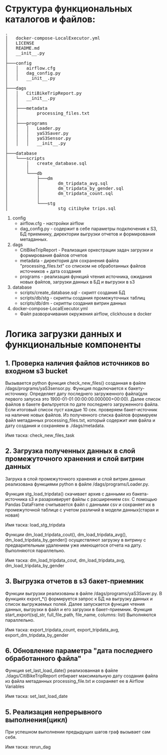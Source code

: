 # Структура функциональных каталогов и файлов:
<pre>
.
│   docker-compose-LocalExecutor.yml
│   LICENSE
│   README.md
│   __init__.py
│
├───config
│   │   airflow.cfg
│   │   dag_config.py
│   │   __init__.py
│
├───dags
│   │   CitiBikeTripReport.py
│   │   __init__.py
│   │
│   ├───metadata
│   │       processing_files.txt
│   │
│   ├───programs
│   │   │   Loader.py
│   │   │   yaS3Saver.py
│   │   │   yaS3Sensor.py
│   │   │   __init__.py
│
├───database
│   └───scripts
│       │   create_database.sql
│       │
│       └───db
│           ├───dm
│           │       dm_tripdata_avg.sql
│           │       dm_tripdata_by_gender.sql
│           │       dm_tripdata_count.sql
│           │
│           └───stg
│                   stg_citibyke_trips.sql
</pre>

1. config
    - airflow.cfg - настройки airflow
    - dag_config.py - содержит в себе параметры подключения к S3, БД приемнику, директории выгрузки отчетов и формирования метаданных.
2. dags
    - CitiBikeTripReport - Реализация оркестрации задач загрузки и формирования файлов отчетов
    - metadata - директория для сохранения файла "processing_files.txt" со списком не обработанных файлов источников + дата создания
    - programs - реализация функций чтения источника, ожидания новых файлов, загрузки данных в БД и выгрузки в s3
3. database
    - scripts/create_database.sql - скрипт создания БД
    - scripts/db/stg - скрипты создания промежуточных таблиц
    - scripts/db/dm - скрипты создания витрин данных
4. docker-compose-LocalExecutor.yml
    - Файл разворачивания окружения airflow, clickhouse в docker

# Логика загрузки данных и функциональные компоненты

## 1. Проверка наличия файлов источников во входном s3 bucket
<p>
Вызывается python функция check_new_files() созданная в файле /dags/programs/yaS3sensor.py.
Функция подключается к бакету-источнику. Определяет дату последнего загруженного файла(для первого запуска это 1900-01-01 00:00:00.000000+00:00).
Далее список файлов в бакете фильтруется по дате последнего загруженного файла. Если итоговый список пуст каждые 10 сек. проверяем бакет-источник на наличие новых файлов.
Из полученного списка файлов формируем файл метаданных processing_files.txt, который содержит имя файла и дату создания и сохраняем в ./dags/metadata.
</p>
<p>
Имя таска: check_new_files_task
</p>

## 2. Загрузка полученных данных в слой промежуточного хранения и слой витрин данных
<p>
Загрука в слой промежуточного хранения и слой витрин данных реализована функциями python в файле /dags/programs/Loader.py.
</p>
<p>
Функция stg_load_tripdata() скачивает архив с данными из бакета-источника s3 и разархивирует файлы с расширением csv.
С помощью Pandas DataFrame считывается файл с данными csv и сохраняет их в промежуточной таблице с учетом различий в модели данных(старая и новая)
</p>
<p>
Имя таска: load_stg_tripdata
</p>
<p>
Функции dm_load_tripdata_cout(), dm_load_tripdata_avg(), dm_load_tripdata_by_gender() осуществляют загрузку в витрину с предварительным удалением уже имеющегося отчета на дату.
Выполняются параллельно.
</p>
<p>
Имя таска: dm_load_tripdata_cout, dm_load_tripdata_avg, dm_load_tripdata_by_gender
</p>

## 3. Выгрузка отчетов в s3 бакет-приемник
<p>
Функции выгрузки реализованы в файле /dags/programs/yaS3Saver.py.
В функциях export_*() формируется запрос к БД на выгрузку данных и список выгружаемых полей.
Далее запускается функция чтения данных, выгрузки в файл и его загрузки в бакет-приемник.
Функция start_export(sql_str, full_file_path, file_name, columns: list)
Выполняются параллельно.
</p>
<p>
Имя таска: export_tripdata_count, export_tripdata_avg, export_dm_tripdata_by_gender
</p>

## 6. Обновление параметра "дата последнего обработанного файла"
<p>
Функция set_last_load_date() реализованная в файле ./dags/CitiBikeTripReport отбирает максимальную дату создания файла из файла метаданных processing_file.txt
и сохраняет ее в Airflow Variables
</p>
<p>
Имя таска: set_last_load_date
</p>

## 5. Реализация непрерывного выполнения(цикл)
<p>
При успешном выполнении предыдущих шагов граф вызывает сам себя.
</p>
<p>
Имя таска: rerun_dag
</p>